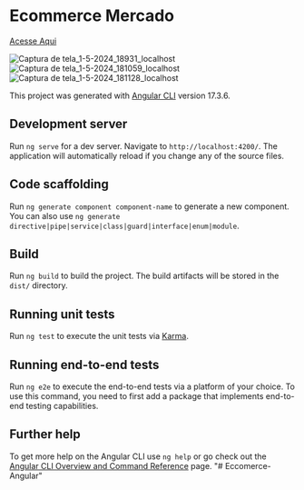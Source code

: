 # Ecommerce Mercado

<a href="https://eccomerce-angular.vercel.app/" target="_blank">Acesse Aqui</a>

![Captura de tela_1-5-2024_18931_localhost](https://github.com/DeividsonOmedio/Eccomerce-Angular/assets/114306758/cb4974ae-3253-410a-9ed9-69673490ab23)
![Captura de tela_1-5-2024_181059_localhost](https://github.com/DeividsonOmedio/Eccomerce-Angular/assets/114306758/ae00ff03-d680-45cc-91c9-542b4b6a7816)
![Captura de tela_1-5-2024_181128_localhost](https://github.com/DeividsonOmedio/Eccomerce-Angular/assets/114306758/ca208892-da64-47a0-b56d-0cde22b6de09)


This project was generated with [Angular CLI](https://github.com/angular/angular-cli) version 17.3.6.

## Development server

Run `ng serve` for a dev server. Navigate to `http://localhost:4200/`. The application will automatically reload if you change any of the source files.

## Code scaffolding

Run `ng generate component component-name` to generate a new component. You can also use `ng generate directive|pipe|service|class|guard|interface|enum|module`.

## Build

Run `ng build` to build the project. The build artifacts will be stored in the `dist/` directory.

## Running unit tests

Run `ng test` to execute the unit tests via [Karma](https://karma-runner.github.io).

## Running end-to-end tests

Run `ng e2e` to execute the end-to-end tests via a platform of your choice. To use this command, you need to first add a package that implements end-to-end testing capabilities.

## Further help

To get more help on the Angular CLI use `ng help` or go check out the [Angular CLI Overview and Command Reference](https://angular.io/cli) page.
"# Eccomerce-Angular" 
